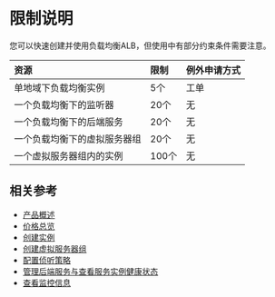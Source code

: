 # 限制说明

您可以快速创建并使用负载均衡ALB，但使用中有部分约束条件需要注意。


| 资源	| 限制	| 例外申请方式 |
| :- | :- | :- |
|单地域下负载均衡实例	|5个	|工单|
|一个负载均衡下的监听器	|20个	|无|
|一个负载均衡下的后端服务	|20个	|无|
|一个负载均衡下的虚拟服务器组	|20个|	无|
|一个虚拟服务器组内的实例	|100个|	无|


## 相关参考

- [产品概述](../Introduction/Overview.md)
- [价格总览](../Pricing/Price-Overview.md)
- [创建实例](../Getting-Started/Create-Instance.md)
- [创建虚拟服务器组](../Operation-Guide/TargetGroup-Management.md)
- [配置侦听策略](../Operation-Guide/Listener-Management.md)
- [管理后端服务与查看服务实例健康状态](../Operation-Guide/Backend-Management.md)
- [查看监控信息](../Operation-Guide/Monitoring.md)
